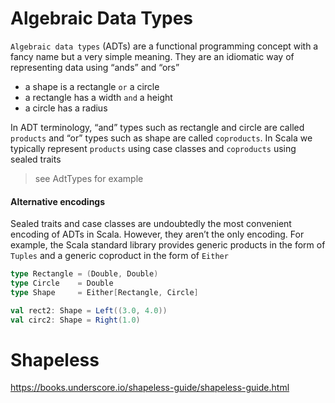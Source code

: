 # Algebraic Data Types
`Algebraic data types` (ADTs) are a functional programming concept with a fancy name but a very simple meaning. 
They are an idiomatic way of representing data using “ands” and “ors”
- a shape is a rectangle `or` a circle
- a rectangle has a width `and` a height
- a circle has a radius  

In ADT terminology, “and” types such as rectangle and circle are called `products` and “or” types 
such as shape are called `coproducts`. In Scala we typically represent `products` using case
classes and `coproducts` using sealed traits
> see AdtTypes for example
 
 #### Alternative encodings
Sealed traits and case classes are undoubtedly the most convenient encoding of ADTs in Scala. 
However, they aren’t the only encoding. For example, the Scala standard library provides generic 
products in the form of `Tuples` and a generic coproduct in the form of `Either`

```scala
type Rectangle = (Double, Double)
type Circle    = Double
type Shape     = Either[Rectangle, Circle]

val rect2: Shape = Left((3.0, 4.0))
val circ2: Shape = Right(1.0)
```
# Shapeless
https://books.underscore.io/shapeless-guide/shapeless-guide.html